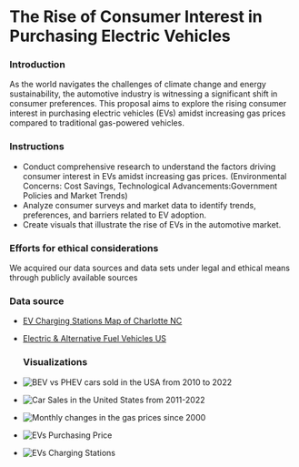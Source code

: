 # The Rise of Consumer Interest in Purchasing Electric Vehicles 

### Introduction 

As the world navigates the challenges of climate change and energy sustainability, the automotive industry is witnessing a significant shift in consumer preferences. This proposal aims to explore the rising consumer interest in purchasing electric vehicles (EVs) amidst increasing gas prices compared to traditional gas-powered vehicles. 

### Instructions

- Conduct comprehensive research to understand the factors driving consumer interest in EVs amidst increasing gas prices. (Environmental Concerns: Cost Savings, Technological Advancements:Government Policies and Market Trends)
- Analyze consumer surveys and market data to identify trends, preferences, and barriers related to EV adoption.
- Create visuals that illustrate the rise of EVs in the automotive market.


### Efforts for ethical considerations

We acquired our data sources and data sets under legal and ethical means through publicly available sources

### Data source

- [EV Charging Stations Map of Charlotte NC](https://www.kaggle.com/code/bcruise/ev-charging-stations-map-of-charlotte-nc )
- [Electric & Alternative Fuel Vehicles US](https://www.kaggle.com/datasets/saketpradhan/alternative-fuel-vehicles-in-the-us )

  ### Visualizations
 -  ![BEV vs PHEV cars sold in the USA from 2010 to 2022](https://unccvirtdatap-bam8101.slack.com/files/U0688LB0D8R/F06UMBR1SN4/screenshot_2024-04-11_at_5.29.33_pm.png)
  - ![Car Sales in the United States from 2011-2022](https://unccvirtdatap-bam8101.slack.com/files/U0688LB0D8R/F06TRUNLQ94/screenshot_2024-04-11_at_5.29.22_pm.png)
  - ![Monthly changes in the gas prices since 2000](https://unccvirtdatap-bam8101.slack.com/files/U0688LB0D8R/F06U12AK2SG/screenshot_2024-04-11_at_5.29.42_pm.png)
  - ![EVs Purchasing Price](https://unccvirtdatap-bam8101.slack.com/files/U0688LB0D8R/F06TJ8ZHAH5/screenshot_2024-04-11_at_6.35.27_pm.png)
  - ![EVs Charging Stations](https://unccvirtdatap-bam8101.slack.com/files/U0688LB0D8R/F06TVTWS0NR/screenshot_2024-04-11_at_6.36.03_pm.png)
  
